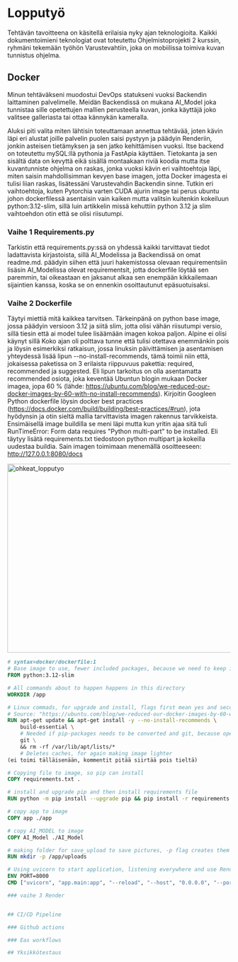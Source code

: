 # Lopputyö
Tehtävän tavoitteena on käsitellä erilaisia nyky ajan teknologioita. Kaikki dokumentoimieni teknologiat ovat toteutettu Ohjelmistoprojekti 2 kurssin, ryhmäni tekemään työhön Varustevahtiin, joka on mobiilissa toimiva kuvan tunnistus ohjelma.

## Docker
Minun tehtäväkseni muodostui DevOps statukseni vuoksi Backendin laittaminen palvelimelle. Meidän Backendissä on mukana AI_Model joka tunnistaa sille opetettujen mallien perusteella kuvan, jonka käyttäjä joko valitsee galleriasta tai ottaa kännykän kameralla.

Aluksi piti valita miten lähtisin toteuttamaan annettua tehtävää, joten kävin läpi eri alustat joille palvelin puolen saisi pystyyn ja päädyin Renderiin, jonkin asteisen tietämyksen ja sen jatko kehittämisen vuoksi. Itse backend on toteutettu mySQL:llä pythonia ja FastApia käyttäen. Tietokanta ja sen sisältä data on kevyttä eikä sisällä montaakaan riviä koodia mutta itse kuvantunniste ohjelma on raskas, jonka vuoksi kävin eri vaihtoehtoja läpi, miten saisin mahdollisimman kevyen base imagen, jotta Docker imagesta ei tulisi liian raskas, lisätessäni Varustevahdin Backendin sinne. Tutkin eri vaihtoehtoja, kuten Pytorchia varten CUDA ajurin image tai perus ubuntu johon dockerfilessä asentaisin vain kaiken mutta valitsin kuitenkin kokeiluun python:3.12-slim, sillä luin artikkelin missä kehuttiin python 3.12 ja slim vaihtoehdon otin että se olisi riisutumpi.

### Vaihe 1 Requirements.py
Tarkistin että requirements.py:ssä on yhdessä kaikki tarvittavat tiedot  ladattavista kirjastoista, sillä AI_Modelissa ja Backendissä on omat readme.md. päädyin siihen että juuri hakemistossa olevaan requirementsiin lisäsin AI_Modelissa olevat requirementsit, jotta dockerfile löytää sen paremmin, tai oikeastaan en jaksanut alkaa sen enempään kikkailemaan sijaintien kanssa, koska se on ennenkin osoittautunut epäsuotuisaksi. 

### Vaihe 2 Dockerfile
Täytyi miettiä mitä kaikkea tarvitsen. Tärkeinpänä on python base image, jossa päädyin versioon 3.12 ja siitä slim, jotta olisi vähän riisutumpi versio, sillä tiesin että ai model tulee lisäämään imagen kokoa paljon. Alpine ei olisi käynyt sillä  Koko ajan oli polttava tunne että tulisi otettava enemmänkin pois ja löysin esimerkiksi ratkaisun, jossa linuksin päivittämisen ja asentamisen yhteydessä lisää lipun --no-install-recommends, tämä toimii niin että, jokaisessa paketissa on 3 erilaista riippuvuus pakettia: required, recommended ja suggested. Eli lipun tarkoitus on olla asentamatta recommended osiota, joka keventää Ubuntun blogin mukaan Docker imagea, jopa 60 % (lähde: https://ubuntu.com/blog/we-reduced-our-docker-images-by-60-with-no-install-recommends). Kirjoitin Googleen Python dockerfile löysin docker best practices (https://docs.docker.com/build/building/best-practices/#run), jota hyödynsin ja otin sieltä mallia tarvittavista imagen rakennus tarvikkeista. 
Ensimäisellä image buildilla se meni läpi mutta kun yritin ajaa sitä tuli RunTimeError: Form data requires "Python multi-part" to be installed. Eli täytyy lisätä requirements.txt tiedostoon python multipart ja kokeilla uudestaa buildia. Sain imagen toimimaan menemällä osoitteeseen: http://127.0.0.1:8080/docs

<img width="685" height="427" alt="ohkeat_lopputyo" src="https://github.com/user-attachments/assets/ce59443c-9304-4faa-9a8f-71297a4cdfb6" />


```dockerfile
# syntax=docker/dockerfile:1
# Base image to use, fewer included packages, because we need to keep image lighter for AI_Model and database
FROM python:3.12-slim

# All commands about to happen happens in this directory
WORKDIR /app

# Linux commads, for upgrade and install, flags first mean yes and second not to install "recommended dependencies packages" making it lighter. 
# Source: "https://ubuntu.com/blog/we-reduced-our-docker-images-by-60-with-no-install-recommends"
RUN apt-get update && apt-get install -y --no-install-recommends \
    build-essential \
    # Needed if pip-packages needs to be converted and git, because open_clip_torch gets model weigths from Github
    git \
    && rm -rf /var/lib/apt/lists/*
    # Deletes caches, for again making image lighter
(ei toimi tälläisenään, kommentit pitää siirtää pois tieltä)

# Copying file to image, so pip can install
COPY requirements.txt .

# install and upgrade pip and then install requirements file
RUN python -m pip install --upgrade pip && pip install -r requirements.txt

# copy app to image
COPY app ./app

# copy AI_MODEL to image
COPY AI_Model ./AI_Model

# making folder for save_upload to save pictures, -p flag creates them if they do not already exist.
RUN mkdir -p /app/uploads

# Using uvicorn to start application, listening everywhere and use Render given port or if not given then port 8000
ENV PORT=8000
CMD ["uvicorn", "app.main:app", "--reload", "--host", "0.0.0.0", "--port", "8000"]

### vaihe 3 Render


## CI/CD Pipeline

### Github actions

### Eas workflows

## Yksikkötestaus
